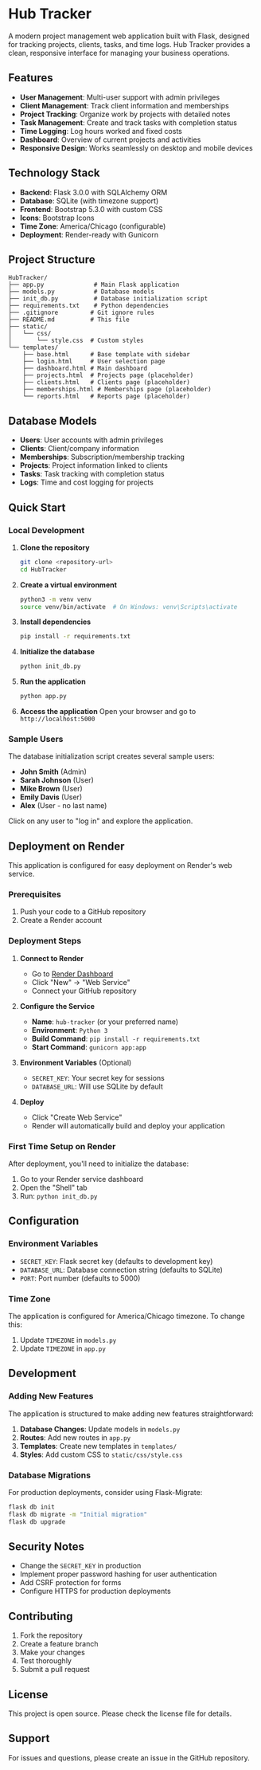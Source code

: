 # Hub Tracker

A modern project management web application built with Flask, designed for tracking projects, clients, tasks, and time logs. Hub Tracker provides a clean, responsive interface for managing your business operations.

## Features

- **User Management**: Multi-user support with admin privileges
- **Client Management**: Track client information and memberships
- **Project Tracking**: Organize work by projects with detailed notes
- **Task Management**: Create and track tasks with completion status
- **Time Logging**: Log hours worked and fixed costs
- **Dashboard**: Overview of current projects and activities
- **Responsive Design**: Works seamlessly on desktop and mobile devices

## Technology Stack

- **Backend**: Flask 3.0.0 with SQLAlchemy ORM
- **Database**: SQLite (with timezone support)
- **Frontend**: Bootstrap 5.3.0 with custom CSS
- **Icons**: Bootstrap Icons
- **Time Zone**: America/Chicago (configurable)
- **Deployment**: Render-ready with Gunicorn

## Project Structure

```
HubTracker/
├── app.py              # Main Flask application
├── models.py           # Database models
├── init_db.py          # Database initialization script
├── requirements.txt    # Python dependencies
├── .gitignore         # Git ignore rules
├── README.md          # This file
├── static/
│   └── css/
│       └── style.css  # Custom styles
└── templates/
    ├── base.html      # Base template with sidebar
    ├── login.html     # User selection page
    ├── dashboard.html # Main dashboard
    ├── projects.html  # Projects page (placeholder)
    ├── clients.html   # Clients page (placeholder)
    ├── memberships.html # Memberships page (placeholder)
    └── reports.html   # Reports page (placeholder)
```

## Database Models

- **Users**: User accounts with admin privileges
- **Clients**: Client/company information
- **Memberships**: Subscription/membership tracking
- **Projects**: Project information linked to clients
- **Tasks**: Task tracking with completion status
- **Logs**: Time and cost logging for projects

## Quick Start

### Local Development

1. **Clone the repository**
   ```bash
   git clone <repository-url>
   cd HubTracker
   ```

2. **Create a virtual environment**
   ```bash
   python3 -m venv venv
   source venv/bin/activate  # On Windows: venv\Scripts\activate
   ```

3. **Install dependencies**
   ```bash
   pip install -r requirements.txt
   ```

4. **Initialize the database**
   ```bash
   python init_db.py
   ```

5. **Run the application**
   ```bash
   python app.py
   ```

6. **Access the application**
   Open your browser and go to `http://localhost:5000`

### Sample Users

The database initialization script creates several sample users:

- **John Smith** (Admin)
- **Sarah Johnson** (User)
- **Mike Brown** (User)
- **Emily Davis** (User)
- **Alex** (User - no last name)

Click on any user to "log in" and explore the application.

## Deployment on Render

This application is configured for easy deployment on Render's web service.

### Prerequisites

1. Push your code to a GitHub repository
2. Create a Render account

### Deployment Steps

1. **Connect to Render**
   - Go to [Render Dashboard](https://dashboard.render.com/)
   - Click "New" → "Web Service"
   - Connect your GitHub repository

2. **Configure the Service**
   - **Name**: `hub-tracker` (or your preferred name)
   - **Environment**: `Python 3`
   - **Build Command**: `pip install -r requirements.txt`
   - **Start Command**: `gunicorn app:app`

3. **Environment Variables** (Optional)
   - `SECRET_KEY`: Your secret key for sessions
   - `DATABASE_URL`: Will use SQLite by default

4. **Deploy**
   - Click "Create Web Service"
   - Render will automatically build and deploy your application

### First Time Setup on Render

After deployment, you'll need to initialize the database:

1. Go to your Render service dashboard
2. Open the "Shell" tab
3. Run: `python init_db.py`

## Configuration

### Environment Variables

- `SECRET_KEY`: Flask secret key (defaults to development key)
- `DATABASE_URL`: Database connection string (defaults to SQLite)
- `PORT`: Port number (defaults to 5000)

### Time Zone

The application is configured for America/Chicago timezone. To change this:

1. Update `TIMEZONE` in `models.py`
2. Update `TIMEZONE` in `app.py`

## Development

### Adding New Features

The application is structured to make adding new features straightforward:

1. **Database Changes**: Update models in `models.py`
2. **Routes**: Add new routes in `app.py`
3. **Templates**: Create new templates in `templates/`
4. **Styles**: Add custom CSS to `static/css/style.css`

### Database Migrations

For production deployments, consider using Flask-Migrate:

```bash
flask db init
flask db migrate -m "Initial migration"
flask db upgrade
```

## Security Notes

- Change the `SECRET_KEY` in production
- Implement proper password hashing for user authentication
- Add CSRF protection for forms
- Configure HTTPS for production deployments

## Contributing

1. Fork the repository
2. Create a feature branch
3. Make your changes
4. Test thoroughly
5. Submit a pull request

## License

This project is open source. Please check the license file for details.

## Support

For issues and questions, please create an issue in the GitHub repository. 